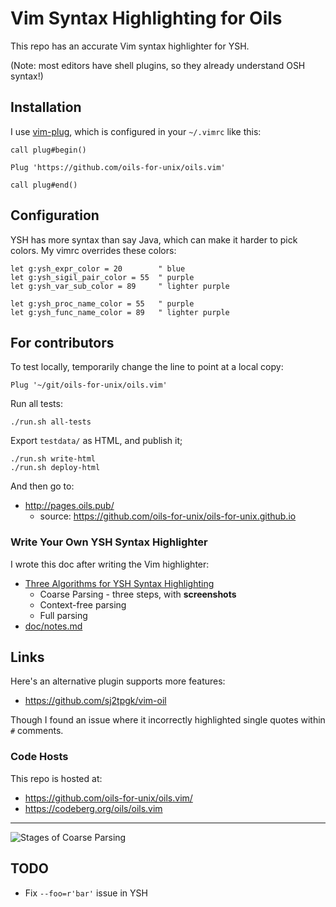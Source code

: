 Vim Syntax Highlighting for Oils
====

This repo has an accurate Vim syntax highlighter for YSH.

(Note: most editors have shell plugins, so they already understand OSH syntax!)

## Installation

I use [vim-plug][], which is configured in your `~/.vimrc` like this:

    call plug#begin()
    
    Plug 'https://github.com/oils-for-unix/oils.vim'
    
    call plug#end()

[vim-plug]: https://github.com/junegunn/vim-plug

## Configuration

YSH has more syntax than say Java, which can make it harder to pick colors.  My
vimrc overrides these colors:

    let g:ysh_expr_color = 20        " blue  
    let g:ysh_sigil_pair_color = 55  " purple
    let g:ysh_var_sub_color = 89     " lighter purple

    let g:ysh_proc_name_color = 55   " purple
    let g:ysh_func_name_color = 89   " lighter purple

## For contributors

To test locally, temporarily change the line to point at a local copy:

    Plug '~/git/oils-for-unix/oils.vim'

Run all tests:

    ./run.sh all-tests

Export `testdata/` as HTML, and publish it;

    ./run.sh write-html
    ./run.sh deploy-html

And then go to:

- <http://pages.oils.pub/>
  - source: <https://github.com/oils-for-unix/oils-for-unix.github.io>

### Write Your Own YSH Syntax Highlighter

I wrote this doc after writing the Vim highlighter:

- [Three Algorithms for YSH Syntax Highlighting](doc/algorithms.md)
  - Coarse Parsing - three steps, with **screenshots**
  - Context-free parsing
  - Full parsing
- [doc/notes.md](doc/notes.md)

## Links

Here's an alternative plugin supports more features:

- <https://github.com/sj2tpgk/vim-oil>

Though I found an issue where it incorrectly highlighted single quotes within
`#` comments.

### Code Hosts

This repo is hosted at:

- <https://github.com/oils-for-unix/oils.vim/>
- <https://codeberg.org/oils/oils.vim>

---

![Stages of Coarse Parsing](https://pages.oils.pub/oils-vim/screenshots/side-by-side.png)

## TODO

- Fix `--foo=r'bar'` issue in YSH
